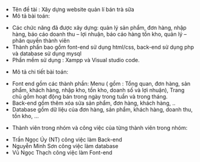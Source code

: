 - Tên đề tài : Xây dựng website quản lí bán trà sữa
- Mô tả bài toán:
+ Các chức năng đã được xây dựng: quản lý sản phẩm, đơn hàng, nhập hàng, báo cáo doanh thu – lợi nhuận, báo cáo hàng tồn kho, quản lý – phân quyền thành viên
+ Thành phần bao gồm font-end sử dụng html/css, back-end sử dụng php và database sử dụng mysql
+ Phần mềm sử dụng : Xampp và Visual studio code.
- Mô tả chi tiết bài toán:
+ Font end gồm các thành phần: Menu ( gồm : Tổng quan, đơn hàng, sản phẩm, khách hàng, nhập kho, tồn kho, doanh số và lợi nhuận),  Trang chủ gồm hoạt động bán trong ngày trong tuần và trong tháng.
+ Back-end gồm thêm xóa sửa sản phẩm, đơn hàng, khách hàng, ..
+ Database gồm dữ liệu của đơn hàng, sản phẩm, khách hàng, doanh thu, tồn kho, ...
- Thành viên trong nhóm và công việc của từng thành viên trong nhóm:
+ Trần Ngọc Úy (NT) công việc làm Back-end
+ Nguyễn Minh Sơn công việc làm database
+ Vũ Ngọc Thạch công việc làm Font-end